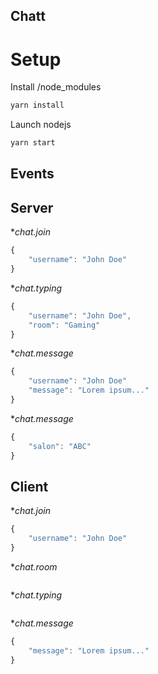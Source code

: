 ## Chatt


# Setup

Install /node_modules
```bash
yarn install
```

Launch nodejs
```bash
yarn start
```

## Events

## Server

**chat.join*

```js
{
    "username": "John Doe"
}
```

**chat.typing*

```js
{
    "username": "John Doe",
    "room": "Gaming"
}
```


**chat.message*

```js
{
    "username": "John Doe"
    "message": "Lorem ipsum..."
}
```


**chat.message*

```js
{
    "salon": "ABC"
}
```

## Client

**chat.join*

```js
{
    "username": "John Doe"
}
```

**chat.room*

```js
```

**chat.typing*

```
```


**chat.message*

```js
{
    "message": "Lorem ipsum..."
}
```